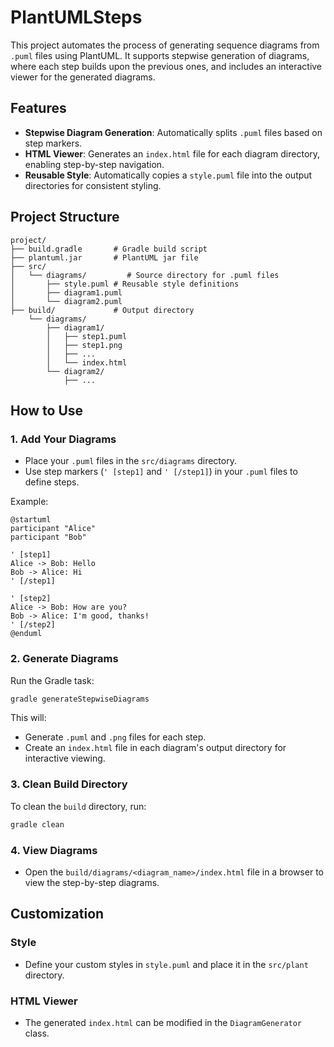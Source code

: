 # PlantUMLSteps

This project automates the process of generating sequence diagrams from `.puml` files using PlantUML. It supports stepwise generation of diagrams, where each step builds upon the previous ones, and includes an interactive viewer for the generated diagrams.

## Features
- **Stepwise Diagram Generation**: Automatically splits `.puml` files based on step markers.
- **HTML Viewer**: Generates an `index.html` file for each diagram directory, enabling step-by-step navigation.
- **Reusable Style**: Automatically copies a `style.puml` file into the output directories for consistent styling.

## Project Structure
```
project/
├── build.gradle       # Gradle build script
├── plantuml.jar       # PlantUML jar file
├── src/
│   └── diagrams/         # Source directory for .puml files
│       ├── style.puml # Reusable style definitions
│       ├── diagram1.puml
│       └── diagram2.puml
├── build/             # Output directory
    └── diagrams/
        ├── diagram1/
        │   ├── step1.puml
        │   ├── step1.png
        │   ├── ...
        │   └── index.html
        └── diagram2/
            ├── ...
```

## How to Use

### 1. Add Your Diagrams
- Place your `.puml` files in the `src/diagrams` directory.
- Use step markers (`' [step1]` and `' [/step1]`) in your `.puml` files to define steps.

Example:
```plantuml
@startuml
participant "Alice"
participant "Bob"

' [step1]
Alice -> Bob: Hello
Bob -> Alice: Hi
' [/step1]

' [step2]
Alice -> Bob: How are you?
Bob -> Alice: I'm good, thanks!
' [/step2]
@enduml
```

### 2. Generate Diagrams
Run the Gradle task:
```bash
gradle generateStepwiseDiagrams
```

This will:
- Generate `.puml` and `.png` files for each step.
- Create an `index.html` file in each diagram's output directory for interactive viewing.

### 3. Clean Build Directory
To clean the `build` directory, run:
```bash
gradle clean
```

### 4. View Diagrams
- Open the `build/diagrams/<diagram_name>/index.html` file in a browser to view the step-by-step diagrams.

## Customization

### Style
- Define your custom styles in `style.puml` and place it in the `src/plant` directory.

### HTML Viewer
- The generated `index.html` can be modified in the `DiagramGenerator` class.

